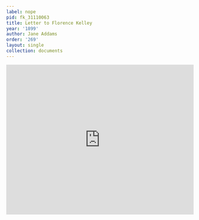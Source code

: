```yaml
---
label: nope
pid: fk_31110063
title: Letter to Florence Kelley
year: '1899'
author: Jane Addams
order: '269'
layout: single
collection: documents
---
```

<iframe src="https://northwestern.app.box.com/embed/s/3lusgznopm6y5ag8uuua8tcmcspamfv3?sortColumn=date&view=list" width="500" height="400" frameborder="0" allowfullscreen webkitallowfullscreen msallowfullscreen></iframe>
